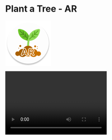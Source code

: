 # Plant a Tree - AR

![](https://raw.githubusercontent.com/Deishelon/PlantATreeAR/master/app/src/main/res/mipmap-xxhdpi/ic_launcher_round.png)

<video src="https://github.com/Deishelon/PlantATreeAR/blob/master/plant_ar_video.mp4?raw=true" width="320" height="200" controls preload></video>
